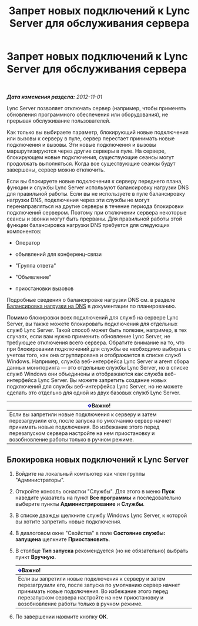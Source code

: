 ﻿---
title: Запрет новых подключений к Lync Server для обслуживания сервера
TOCTitle: Запрет новых подключений к Lync Server для обслуживания сервера
ms:assetid: 22b27adf-a590-43bd-9306-a5789ae108d7
ms:mtpsurl: https://technet.microsoft.com/ru-ru/library/Gg520964(v=OCS.15)
ms:contentKeyID: 49309191
ms.date: 05/19/2016
mtps_version: v=OCS.15
ms.translationtype: HT
---

# Запрет новых подключений к Lync Server для обслуживания сервера

 

_**Дата изменения раздела:** 2012-11-01_

Lync Server позволяет отключать сервер (например, чтобы применять обновления программного обеспечения или оборудования), не прерывая обслуживание пользователей.

Как только вы выбираете параметр, блокирующий новые подключения или вызовы к серверу в пуле, сервер перестает принимать новые подключения и вызовы. Эти новые подключения и вызовы маршрутизируются через другие серверы в пуле. На сервере, блокирующем новые подключения, существующие сеансы могут продолжать выполняться. Когда все существующие сеансы будут завершены, сервер можно отключить.

Если вы блокируете новые подключения к серверу переднего плана, функции и службы Lync Server используют балансировку нагрузки DNS для правильной работы. Если вы не используете в пуле балансировку нагрузки DNS, подключения через эти службы не могут перенаправляться на другие серверы в течение периода блокировки подключений сервером. Поэтому при отключении сервера некоторые сеансы и звонки могут быть прерваны. Для правильной работы этой функции балансировка нагрузки DNS требуется для следующих компонентов:

  - Оператор

  - объявлений для конференц-связи

  - "Группа ответа"

  - "Объявление"

  - приостановки вызовов

Подробные сведения о балансировке нагрузки DNS см. в разделе [Балансировка нагрузки на DNS](lync-server-2013-dns-load-balancing.md) в документации по планированию.

Помимо блокировки всех подключений для служб на сервере Lync Server, вы также можете блокировать подключения для отдельных служб Lync Server. Такой способ может быть полезен, например, в тех случаях, если вам нужно применить обновление Lync Server, не требующее отключения всего сервера. Обратите внимание на то, что при блокировании подключений для службы ее необходимо выбирать с учетом того, как она сгруппирована и отображается в списке служб Windows. Например, служба веб-интерфейса Lync Server и агент сбора данных мониторинга — это отдельные службы Lync Server, но в списке служб Windows они объединены и отображаются как служба веб-интерфейса Lync Server. Вы можете запретить создание новых подключений для службы веб-интерфейса Lync Server, но не можете сделать это отдельно для одной из двух базовых служб Lync Server.

<table>
<thead>
<tr class="header">
<th><img src="images/JJ618369.important(OCS.15).gif" title="important" alt="important" />Важно!</th>
</tr>
</thead>
<tbody>
<tr class="odd">
<td>Если вы запретили новые подключения к серверу и затем перезагрузили его, после запуска по умолчанию сервер начнет принимать новые подключения. Во избежание этого перед перезапуском сервера настройте на нем приостановку и возобновление работы только в ручном режиме.</td>
</tr>
</tbody>
</table>


## Блокировка новых подключений к Lync Server

1.  Войдите на локальный компьютер как член группы "Администраторы".

2.  Откройте консоль оснастки "Службы". Для этого в меню **Пуск** наведите указатель на пункт **Все программы** и последовательно выберите пункты **Администрирование** и **Службы**.

3.  В списке дважды щелкните службу Windows Lync Server, к которой вы хотите запретить новые подключения.

4.  В диалоговом окне "Свойства" в поле **Состояние службы: запущена** щелкните **Приостановить**.

5.  В столбце **Тип запуска** рекомендуется (но не обязательно) выбрать пункт **Вручную**.
    
    <table>
    <thead>
    <tr class="header">
    <th><img src="images/JJ618369.important(OCS.15).gif" title="important" alt="important" />Важно!</th>
    </tr>
    </thead>
    <tbody>
    <tr class="odd">
    <td>Если вы запретили новые подключения к серверу и затем перезагрузили его, после запуска по умолчанию сервер начнет принимать новые подключения. Во избежание этого перед перезапуском сервера настройте на нем приостановку и возобновление работы только в ручном режиме.</td>
    </tr>
    </tbody>
    </table>


6.  По завершении нажмите кнопку **ОК**.

